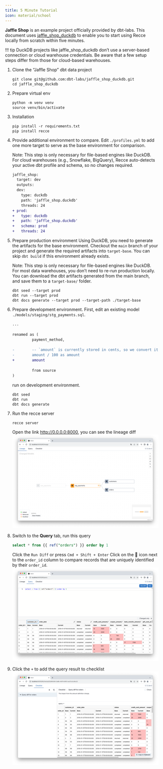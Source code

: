 ```yaml
---
title: 5 Minute Tutorial
icon: material/school
---
```


**Jaffle Shop** is an example project officially provided by dbt-labs. This document uses [jaffle_shop_duckdb](https://github.com/dbt-labs/jaffle_shop_duckdb) to enable you to start using Recce locally from scratch within five minutes.

!!! tip
   DuckDB projects like jaffle_shop_duckdb don’t use a server-based connection or cloud warehouse credentials. Be aware that a few setup steps differ from those for cloud-based warehouses.

1. Clone the “Jaffle Shop” dbt data project
   ```shell
   git clone git@github.com:dbt-labs/jaffle_shop_duckdb.git
   cd jaffle_shop_duckdb
   ```
2. Prepare virtual env
   ```shell
   python -m venv venv
   source venv/bin/activate
   ```
3. Installation
   ```shell
   pip install -r requirements.txt
   pip install recce
   ```
4. Provide additional environment to compare. 
   Edit `./profiles.yml` to add one more target to serve as the base environment for comparison. 
   
   Note: This step is only necessary for file-based engines like DuckDB. For cloud warehouses (e.g., Snowflake, BigQuery), Recce auto-detects your active dbt profile and schema, so no changes required.
   ```diff
   jaffle_shop:
     target: dev
     outputs:
     dev:
       type: duckdb
       path: 'jaffle_shop.duckdb'
       threads: 24
   + prod:
   +   type: duckdb
   +   path: 'jaffle_shop.duckdb'
   +   schema: prod
   +   threads: 24
   ```
5. Prepare production environment
   Using DuckDB, you need to generate the artifacts for the base environment. Checkout the `main` branch of your project and generate the required artifacts into `target-base`. You can skip `dbt build` if this environment already exists.

   Note: This step is only necessary for file-based engines like DuckDB. For most data warehouses, you don’t need to re-run production locally. You can download the dbt artifacts generated from the main branch, and save them to a `target-base/` folder.
   ```shell
   dbt seed --target prod
   dbt run --target prod
   dbt docs generate --target prod --target-path ./target-base
   ```   
6. Prepare development environment. First, edit an existing model `./models/staging/stg_payments.sql`.
   ```diff
   ...

   renamed as (
            payment_method,

   -        -- `amount` is currently stored in cents, so we convert it to dollars
   -        amount / 100 as amount
   +        amount

            from source
   )
   ```
   run on development environment.
   ```shell
   dbt seed
   dbt run
   dbt docs generate
   ```
7. Run the recce server
   ```shell
   recce server
   ```
   Open the link http://0.0.0.0:8000, you can see the lineage diff
   ![Lineage diff](assets/images/jaffle-shop/jaffle_shop_lineage.png)
8. Switch to the **Query** tab, run this query
   ```sql
   select * from {{ ref("orders") }} order by 1
   ```
   Click the `Run Diff` or press `Cmd + Shift + Enter`
   Click on the 🔑 icon next to the `order_id` column to compare records that are uniquely identified by their `order_id`.
   ![Query in Recce](assets/images/jaffle-shop/jaffle_shop_query.png)
9.  Click the `+` to add the query result to checklist
   ![Add query to checklist](assets/images/jaffle-shop/jaffle_shop_check.png)
